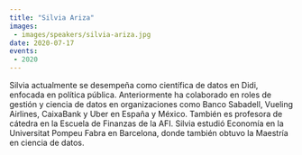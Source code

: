 ```yaml
---
title: "Silvia Ariza"
images:
 - images/speakers/silvia-ariza.jpg
date: 2020-07-17
events:
 - 2020
---
```


Silvia actualmente se desempeña como científica de datos en Didi, enfocada en política pública. Anteriormente ha colaborado en roles de gestión y ciencia de datos en organizaciones como Banco Sabadell, Vueling Airlines, CaixaBank y Uber en España y México. También es profesora de cátedra en la Escuela de Finanzas de la AFI. Silvia estudió Economía en la Universitat Pompeu Fabra en Barcelona, donde también obtuvo la Maestría en ciencia de datos.